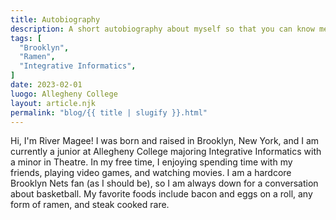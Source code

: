 ```yaml
---
title: Autobiography
description: A short autobiography about myself so that you can know me better!
tags: [
  "Brooklyn",
  "Ramen",
  "Integrative Informatics",
]
date: 2023-02-01
luogo: Allegheny College
layout: article.njk
permalink: "blog/{{ title | slugify }}.html"
---
```


Hi, I'm River Magee! I was born and raised in Brooklyn, New York, and I am currently a junior at Allegheny College majoring Integrative Informatics with a minor in Theatre. In my free time, I enjoying spending time with my friends, playing video games, and watching movies. I am a hardcore Brooklyn Nets fan (as I should be), so I am always down for a conversation about basketball. My favorite foods include bacon and eggs on a roll, any form of ramen, and steak cooked rare.